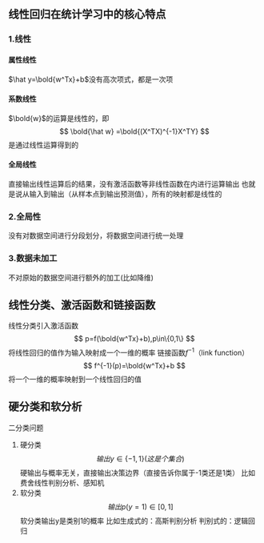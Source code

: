 ## 线性回归在统计学习中的核心特点
### 1.线性
#### 属性线性
$\hat y=\bold{w^Tx}+b$没有高次项式，都是一次项
#### 系数线性
$\bold{w}$的运算是线性的，即
$$
\bold{\hat w} =\bold{(X^TX)^{-1}X^TY}
$$
是通过线性运算得到的
#### 全局线性
直接输出线性运算后的结果，没有激活函数等非线性函数在内进行运算输出
也就是说从输入到输出（从样本点到输出预测值），所有的映射都是线性的
### 2.全局性
没有对数据空间进行分段划分，将数据空间进行统一处理
### 3.数据未加工
不对原始的数据空间进行额外的加工(比如降维)
## 线性分类、激活函数和链接函数
线性分类引入激活函数
$$
p=f(\bold{w^Tx}+b),p\in\{0,1\}
$$
将线性回归的值作为输入映射成一个一维的概率
链接函数$f^{-1}$（link function）
$$
f^{-1}(p)=\bold{w^Tx}+b
$$
将一个一维的概率映射到一个线性回归的值
## 硬分类和软分析
二分类问题
1. 硬分类
$$
输出y\in \{-1,1\}(这是个集合)
$$
硬输出与概率无关，直接输出决策边界（直接告诉你属于-1类还是1类）
比如费舍线性判别分析、感知机
2. 软分类
$$
输出p(y=1)\in [0,1]
$$
软分类输出y是类别1的概率
比如生成式的：高斯判别分析
判别式的：逻辑回归